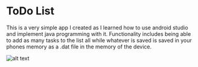 # ToDo List
This is a very simple app I created as I learned how to use android studio and implement java programming with it.
Functionality includes being able to add as many tasks to the list all while whatever is saved is saved in your phones
memory as a .dat file in the memory of the device.

![alt text](https://i.gyazo.com/28c3ace90a64b7a67e564488ea2169d7.png)
